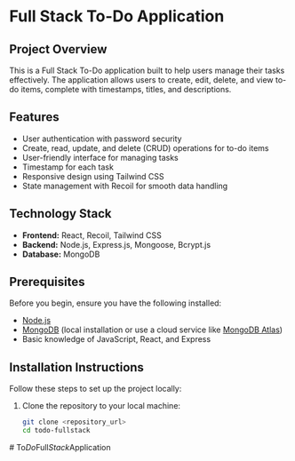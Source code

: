 # Full Stack To-Do Application

## Project Overview
This is a Full Stack To-Do application built to help users manage their tasks effectively. The application allows users to create, edit, delete, and view to-do items, complete with timestamps, titles, and descriptions.

## Features
- User authentication with password security
- Create, read, update, and delete (CRUD) operations for to-do items
- User-friendly interface for managing tasks
- Timestamp for each task
- Responsive design using Tailwind CSS
- State management with Recoil for smooth data handling

## Technology Stack
- **Frontend:** React, Recoil, Tailwind CSS
- **Backend:** Node.js, Express.js, Mongoose, Bcrypt.js
- **Database:** MongoDB

## Prerequisites
Before you begin, ensure you have the following installed:
- [Node.js](https://nodejs.org/) 
- [MongoDB](https://www.mongodb.com/) (local installation or use a cloud service like [MongoDB Atlas](https://www.mongodb.com/cloud/atlas))
- Basic knowledge of JavaScript, React, and Express

## Installation Instructions
Follow these steps to set up the project locally:
1. Clone the repository to your local machine:
   ```bash
   git clone <repository_url>
   cd todo-fullstack
#   T o _ D o _ F u l l _ S t a c k _ A p p l i c a t i o n 
 
 